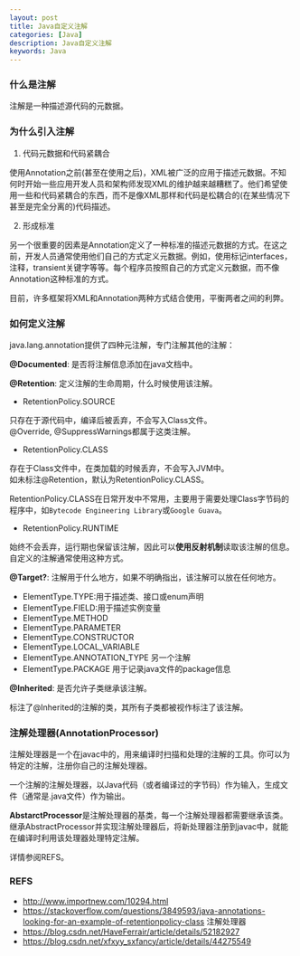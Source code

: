 ```yaml
---
layout: post
title: Java自定义注解
categories: [Java]
description: Java自定义注解
keywords: Java
---
```


### 什么是注解

注解是一种描述源代码的元数据。

### 为什么引入注解

1. 代码元数据和代码紧耦合

使用Annotation之前(甚至在使用之后)，XML被广泛的应用于描述元数据。不知何时开始一些应用开发人员和架构师发现XML的维护越来越糟糕了。他们希望使用一些和代码紧耦合的东西，而不是像XML那样和代码是松耦合的(在某些情况下甚至是完全分离的)代码描述。


2. 形成标准

另一个很重要的因素是Annotation定义了一种标准的描述元数据的方式。在这之前，开发人员通常使用他们自己的方式定义元数据。例如，使用标记interfaces，注释，transient关键字等等。每个程序员按照自己的方式定义元数据，而不像Annotation这种标准的方式。

目前，许多框架将XML和Annotation两种方式结合使用，平衡两者之间的利弊。

### 如何定义注解

java.lang.annotation提供了四种元注解，专门注解其他的注解：

**@Documented**: 是否将注解信息添加在java文档中。

**@Retention**: 定义注解的生命周期，什么时候使用该注解。

- RetentionPolicy.SOURCE

只存在于源代码中，编译后被丢弃，不会写入Class文件。  
@Override, @SuppressWarnings都属于这类注解。

- RetentionPolicy.CLASS

存在于Class文件中，在类加载的时候丢弃，不会写入JVM中。  
如未标注@Retention，默认为RetentionPolicy.CLASS。

RetentionPolicy.CLASS在日常开发中不常用，主要用于需要处理Class字节码的程序中，如`Bytecode Engineering Library`或`Google Guava`。

- RetentionPolicy.RUNTIME

始终不会丢弃，运行期也保留该注解，因此可以**使用反射机制**读取该注解的信息。  
自定义的注解通常使用这种方式。

**@Target?**: 注解用于什么地方，如果不明确指出，该注解可以放在任何地方。

- ElementType.TYPE:用于描述类、接口或enum声明
- ElementType.FIELD:用于描述实例变量
- ElementType.METHOD
- ElementType.PARAMETER
- ElementType.CONSTRUCTOR
- ElementType.LOCAL_VARIABLE
- ElementType.ANNOTATION_TYPE 另一个注解
- ElementType.PACKAGE 用于记录java文件的package信息

**@Inherited**: 是否允许子类继承该注解。

标注了@Inherited的注解的类，其所有子类都被视作标注了该注解。



### 注解处理器(AnnotationProcessor)

注解处理器是一个在javac中的，用来编译时扫描和处理的注解的工具。你可以为特定的注解，注册你自己的注解处理器。


一个注解的注解处理器，以Java代码（或者编译过的字节码）作为输入，生成文件（通常是.java文件）作为输出。

**AbstarctProcessor**是注解处理器的基类，每一个注解处理器都需要继承该类。继承AbstractProcessor并实现注解处理器后，将新处理器注册到javac中，就能在编译时利用该处理器处理特定注解。

详情参阅REFS。


### REFS
- http://www.importnew.com/10294.html
- https://stackoverflow.com/questions/3849593/java-annotations-looking-for-an-example-of-retentionpolicy-class
注解处理器
- https://blog.csdn.net/HaveFerrair/article/details/52182927
- https://blog.csdn.net/xfxyy_sxfancy/article/details/44275549
